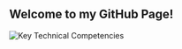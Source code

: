 ## Welcome to my GitHub Page!

![Key Technical Competencies](https://skillicons.dev/icons?i=scala,java,python,javascript,html,css,elasticsearch,mongo,mysql,docker,kubernetes,grafana,prometheus,jenkins?perline=3)

